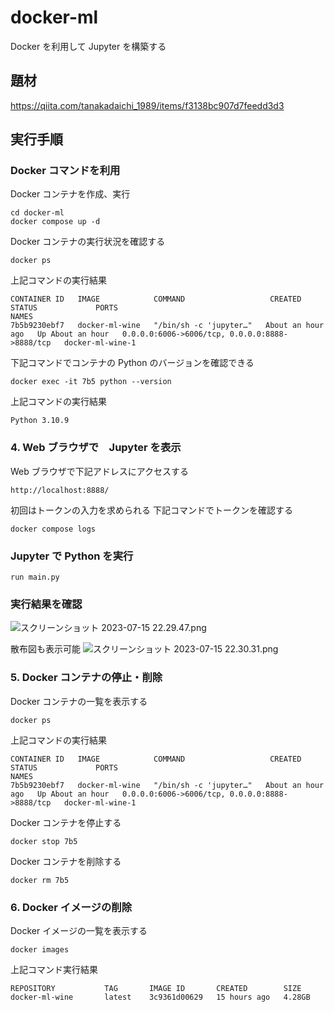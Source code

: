 # docker-ml
Docker を利用して Jupyter を構築する

## 題材

https://qiita.com/tanakadaichi_1989/items/f3138bc907d7feedd3d3

## 実行手順
### Docker コマンドを利用
Docker コンテナを作成、実行
```
cd docker-ml
docker compose up -d 
```

Docker コンテナの実行状況を確認する
```
docker ps
```

上記コマンドの実行結果
```
CONTAINER ID   IMAGE            COMMAND                   CREATED             STATUS             PORTS                                            NAMES
7b5b9230ebf7   docker-ml-wine   "/bin/sh -c 'jupyter…"   About an hour ago   Up About an hour   0.0.0.0:6006->6006/tcp, 0.0.0.0:8888->8888/tcp   docker-ml-wine-1
```

下記コマンドでコンテナの Python のバージョンを確認できる
```
docker exec -it 7b5 python --version
```

上記コマンドの実行結果
```
Python 3.10.9
```

### 4. Web ブラウザで　Jupyter を表示
Web ブラウザで下記アドレスにアクセスする
```
http://localhost:8888/
```

初回はトークンの入力を求められる
下記コマンドでトークンを確認する
```
docker compose logs
```

### Jupyter で Python を実行
```
run main.py
```
### 実行結果を確認
![スクリーンショット 2023-07-15 22.29.47.png](https://qiita-image-store.s3.ap-northeast-1.amazonaws.com/0/199441/e4b7fe63-89cd-18c5-ddae-97ad88d87536.png)

散布図も表示可能
![スクリーンショット 2023-07-15 22.30.31.png](https://qiita-image-store.s3.ap-northeast-1.amazonaws.com/0/199441/abb48535-f797-991c-e70e-cb1f3134ee95.png)

### 5. Docker コンテナの停止・削除
Docker コンテナの一覧を表示する
```
docker ps
```

上記コマンドの実行結果
```
CONTAINER ID   IMAGE            COMMAND                   CREATED             STATUS             PORTS                                            NAMES
7b5b9230ebf7   docker-ml-wine   "/bin/sh -c 'jupyter…"   About an hour ago   Up About an hour   0.0.0.0:6006->6006/tcp, 0.0.0.0:8888->8888/tcp   docker-ml-wine-1
```

Docker コンテナを停止する
```
docker stop 7b5
```

Docker コンテナを削除する
```
docker rm 7b5
```

### 6. Docker イメージの削除
Docker イメージの一覧を表示する
```
docker images
```

上記コマンド実行結果
```
REPOSITORY           TAG       IMAGE ID       CREATED        SIZE
docker-ml-wine       latest    3c9361d00629   15 hours ago   4.28GB
```
